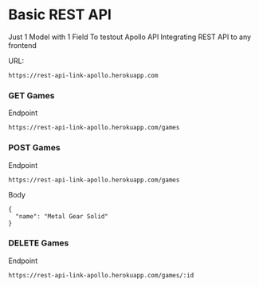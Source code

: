 # Basic REST API

Just 1 Model with 1 Field
To testout Apollo API Integrating REST API to any frontend

URL: 
```
https://rest-api-link-apollo.herokuapp.com
```

### GET Games
Endpoint
```
https://rest-api-link-apollo.herokuapp.com/games
```

### POST Games
Endpoint
```
https://rest-api-link-apollo.herokuapp.com/games
```

Body
```
{
  "name": "Metal Gear Solid"
}
```


### DELETE Games
Endpoint
```
https://rest-api-link-apollo.herokuapp.com/games/:id
```
